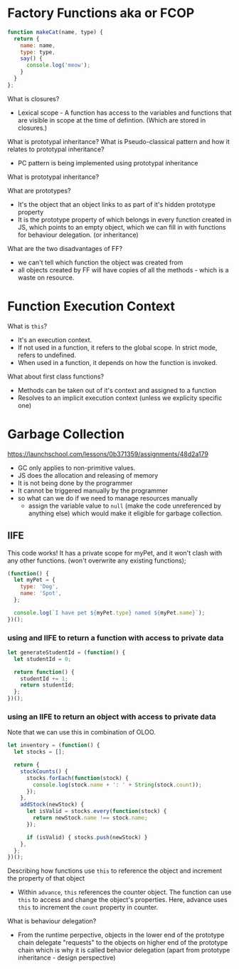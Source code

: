 # Factory Functions aka or FCOP

```jsx
function makeCat(name, type) {
  return {
    name: name,
    type: type,
    say() {
      console.log('meow');
    }
  }
};
```
What is closures?
- Lexical scope - A function has access to the variables and functions that are visible in scope at the time of defintion. (Which are stored in closures.)

What is prototypal inheritance? What is Pseudo-classical pattern and how it relates to prototypal inheritance? 
- PC pattern is being implemented using prototypal inheritance

What is prototypal inheritance? 

What are prototypes? 
- It's the object that an object links to as part of it's hidden prototype property
- It is the prototype property of which belongs in every function created in JS, which points to an empty object, which we can fill in with functions for behaviour delegation. (or inheritance)


What are the two disadvantages of FF? 
- we can't tell which function the object was created from
- all objects created by FF will have copies of all the methods - which is a waste on resource.

# Function Execution Context

What is `this`?
- It's an execution context. 
- If not used in a function, it refers to the global scope. In strict mode, refers to undefined. 
- When used in a function, it depends on how the function is invoked. 

What about first class functions?
- Methods can be taken out of it's context and assigned to a function
- Resolves to an implicit execution context (unless we explicity specific one)

# Garbage Collection
https://launchschool.com/lessons/0b371359/assignments/48d2a179

- GC only applies to non-primitive values.
- JS does the allocation and releasing of memory
- It is not being done by the programmer
- It cannot be triggered manually by the programmer
- so what can we do if we need to manage resources manually
  - assign the variable value to `null` (make the code unreferenced by anything else) which would make it eligible for garbage collection.

## IIFE

This code works! It has a private scope for myPet, and it won't clash  with any other functions. (won't overwrite any existing functions);

```js
(function() {
  let myPet = {
    type: 'Dog',
    name: 'Spot',
  };

  console.log(`I have pet ${myPet.type} named ${myPet.name}`);
})();
```
### using and IIFE to return a function with access to private data

```jsx
let generateStudentId = (function() {
  let studentId = 0;

  return function() {
    studentId += 1;
    return studentId;
  };
})();
```
### using an IIFE to return an object with access to private data

Note that we can use this in combination of OLOO. 

```jsx
let inventory = (function() {
  let stocks = [];

  return {
    stockCounts() {
      stocks.forEach(function(stock) {
        console.log(stock.name + ': ' + String(stock.count));
      });
    },
    addStock(newStock) {
      let isValid = stocks.every(function(stock) {
        return newStock.name !== stock.name;
      });

      if (isValid) { stocks.push(newStock) }
    },
  };
})();
```

Describing how functions use `this` to reference the object and increment the property of that object 
- Within `advance`, `this` references the counter object. The function can use `this` to access and change the object's properties. Here, advance uses `this` to increment the `count` property in counter.

What is behaviour delegation? 
- From the runtime perpective, objects in the lower end of the prototype chain delegate "requests" to the objects on higher end of the prototype chain which is why it is called behavior delegation (apart from prototype inheritance - design perspective)

